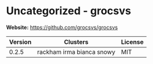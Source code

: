 # Uncategorized - grocsvs





**Website:** <https://github.com/grocsvs/grocsvs>

| Version | Clusters | License |
| ------- | -------- | ------- |
| 0.2.5 | rackham irma bianca snowy | MIT |

